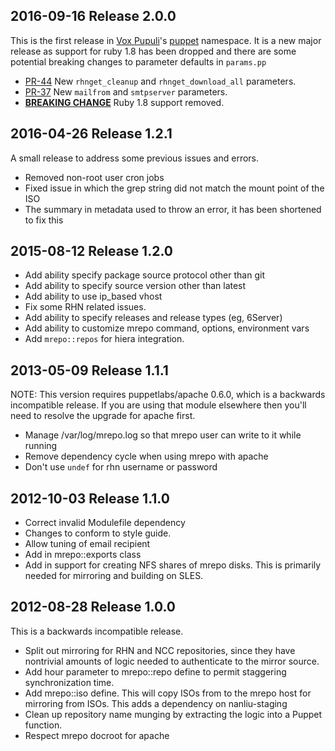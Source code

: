 ## 2016-09-16 Release 2.0.0

This is the first release in [Vox Pupuli](https://voxpupuli.org/)'s [puppet](https://forge.puppet.com/puppet) namespace.
It is a new major release as support for ruby 1.8 has been dropped and there are some potential breaking changes to parameter defaults in `params.pp`

  * [PR-44](https://github.com/voxpupuli/puppet-mrepo/pull/44) New `rhnget_cleanup` and `rhnget_download_all` parameters.
  * [PR-37](https://github.com/voxpupuli/puppet-mrepo/pull/37) New `mailfrom` and `smtpserver` parameters.
  * [**BREAKING CHANGE**](https://github.com/voxpupuli/puppet-mrepo/pull/39) Ruby 1.8 support removed.

## 2016-04-26 Release 1.2.1

A small release to address some previous issues and errors.

  * Removed non-root user cron jobs
  * Fixed issue in which the grep string did not match the mount point of the ISO
  * The summary in metadata used to throw an error, it has been shortened to fix this

## 2015-08-12 Release 1.2.0

  * Add ability specify package source protocol other than git
  * Add ability to specify source version other than latest
  * Add ability to use ip_based vhost
  * Fix some RHN related issues.
  * Add ability to specify releases and release types (eg, 6Server)
  * Add ability to customize mrepo command, options, environment vars
  * Add `mrepo::repos` for hiera integration.

## 2013-05-09 Release 1.1.1

NOTE: This version requires puppetlabs/apache 0.6.0, which is a backwards
incompatible release. If you are using that module elsewhere then you'll need
to resolve the upgrade for apache first.

  * Manage /var/log/mrepo.log so that mrepo user can write to it while running
  * Remove dependency cycle when using mrepo with apache
  * Don't use `undef` for rhn username or password


## 2012-10-03 Release 1.1.0

  * Correct invalid Modulefile dependency
  * Changes to conform to style guide.
  * Allow tuning of email recipient
  * Add in mrepo::exports class
  * Add in support for creating NFS shares of mrepo disks. This is primarily
    needed for mirroring and building on SLES.

## 2012-08-28 Release 1.0.0

This is a backwards incompatible release.

  * Split out mirroring for RHN and NCC repositories, since they have
    nontrivial amounts of logic needed to authenticate to the mirror source.
  * Add hour parameter to mrepo::repo define to permit staggering
    synchronization time.
  * Add mrepo::iso define. This will copy ISOs from to the mrepo host for
    mirroring from ISOs. This adds a dependency on nanliu-staging
  * Clean up repository name munging by extracting the logic into a Puppet
    function.
  * Respect mrepo docroot for apache
